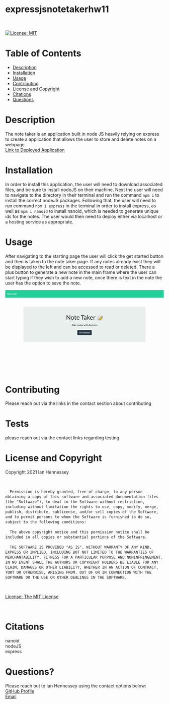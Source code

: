 # expressjsnotetakerhw11
<br>

  [![License: MIT](https://img.shields.io/badge/License-MIT-yellow.svg)](https://opensource.org/licenses/MIT) 
  <br>

  # Table of Contents
  - [Description](#Description)
  - [Installation](#Installation)
  - [Usage](#Usage)
  - [Contributing](#Contributing)
  - [License and Copyright](#License-and-Copyright)
  - [Citations](#Citations)
  - [Questions](#Questions)
  
  # Description
  
The note taker is an application built in node JS heavily relying on express to create a application that allows the user to store and delete notes on a webpage.<br>
  [Link to Deployed Application](<https://msubootcampexpressnotetaker.herokuapp.com>)<br>
  
  # Installation
  
  In order to install this application, the user will need to download associated files, and be sure to install nodeJS on their machine.  Next the user will need to navigate to the directory in their terminal and run the command ```npm i``` to install the correct nodeJS packages.  Following that, the user will need to run command ```npm i express``` in the terminal in order to install express, as well as ```npm i nanoid``` to install nanoid, which is needed to generate unique ids for the notes.  The user would then need to deploy either via localhost or a hosting service as appropriate.<br>
  
  # Usage
  
  After navigating to the starting page the user will click the get started button and then is taken to the note taker page.  If any notes already exist they will be displayed to the left and can be accessed to read or deleted.  There a plus button to generate a new note in the main frame where the user can start typing if they wish to add a new note, once there is text in the note the user has the option to save the note. <br>

  ![demo of application](./public/img/demoofapplication.gif) <br>
 
  
  # Contributing
  
  Please reach out via the links in the contact section about contributing<br>
  
  # Tests
  
  please reach out via the contact links regarding testing <br>
  
  # License and Copyright
  
  Copyright 2021 Ian Hennessey
  
  <br>

  
      Permission is hereby granted, free of charge, to any person obtaining a copy of this software and associated documentation files (the "Software"), to deal in the Software without restriction, including without limitation the rights to use, copy, modify, merge, publish, distribute, sublicense, and/or sell copies of the Software, and to permit persons to whom the Software is furnished to do so, subject to the following conditions:
      
      The above copyright notice and this permission notice shall be included in all copies or substantial portions of the Software.
      
      THE SOFTWARE IS PROVIDED "AS IS", WITHOUT WARRANTY OF ANY KIND, EXPRESS OR IMPLIED, INCLUDING BUT NOT LIMITED TO THE WARRANTIES OF MERCHANTABILITY, FITNESS FOR A PARTICULAR PURPOSE AND NONINFRINGEMENT. IN NO EVENT SHALL THE AUTHORS OR COPYRIGHT HOLDERS BE LIABLE FOR ANY CLAIM, DAMAGES OR OTHER LIABILITY, WHETHER IN AN ACTION OF CONTRACT, TORT OR OTHERWISE, ARISING FROM, OUT OF OR IN CONNECTION WITH THE SOFTWARE OR THE USE OR OTHER DEALINGS IN THE SOFTWARE.
      

  <br>

  [License: The MIT License](<https://opensource.org/licenses/MIT>)

  <br>

  # Citations

  nanoid <br>
  nodeJS <br>
  express <br>
  
  # Questions?
  Please reach out to Ian Hennessey using the contact options below: <br>
  [GitHub Profile](<https://github.com/atleastitsanethosman>)<br>
  [Email](<mailto:ian.hennessey@gmail.com>)
  
